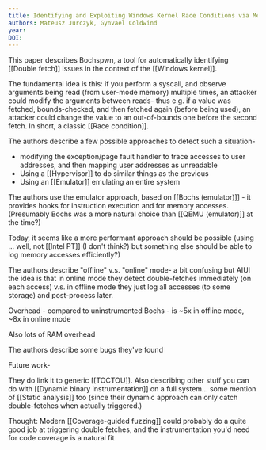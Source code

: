 ```yaml
---
title: Identifying and Exploiting Windows Kernel Race Conditions via Memory Access Patterns
authors: Mateusz Jurczyk, Gynvael Coldwind
year: 
DOI: 
---
```


This paper describes Bochspwn, a tool for automatically identifying [[Double fetch]] issues in the context of the [[Windows kernel]].

The fundamental idea is this: if you perform a syscall, and observe arguments being read (from user-mode memory) multiple times, an attacker could modify the arguments between reads- thus e.g. if a value was fetched, bounds-checked, and then fetched again (before being used), an attacker could change the value to an out-of-bounds one before the second fetch. In short, a classic [[Race condition]].

The authors describe a few possible approaches to detect such a situation-
- modifying the exception/page fault handler to trace accesses to user addresses, and then mapping user addresses as unreadable
- Using a [[Hypervisor]] to do similar things as the previous
- Using an [[Emulator]] emulating an entire system

The authors use the emulator approach, based on [[Bochs (emulator)]] - it provides hooks for instruction execution and for memory accesses. (Presumably Bochs was a more natural choice than [[QEMU (emulator)]] at the time?)

Today, it seems like a more performant approach should be possible (using ... well, not [[Intel PT]] (I don't think?) but something else should be able to log memory accesses efficiently?)

The authors describe "offline" v.s. "online" mode- a bit confusing but AIUI the idea is that in online mode they detect double-fetches immediately (on each access) v.s. in offline mode they just log all accesses (to some storage) and post-process later.

Overhead - compared to uninstrumented Bochs - is ~5x in offline mode, ~8x in online mode

Also lots of RAM overhead

The authors describe some bugs they've found

Future work-

They do link it to generic [[TOCTOU]]. Also describing other stuff you can do with [[Dynamic binary instrumentation]] on a full system... some mention of [[Static analysis]] too (since their dynamic approach can only catch double-fetches when actually triggered.)

Thought: Modern [[Coverage-guided fuzzing]] could probably do a quite good job at triggering double fetches, and the instrumentation you'd need for code coverage is a natural fit

